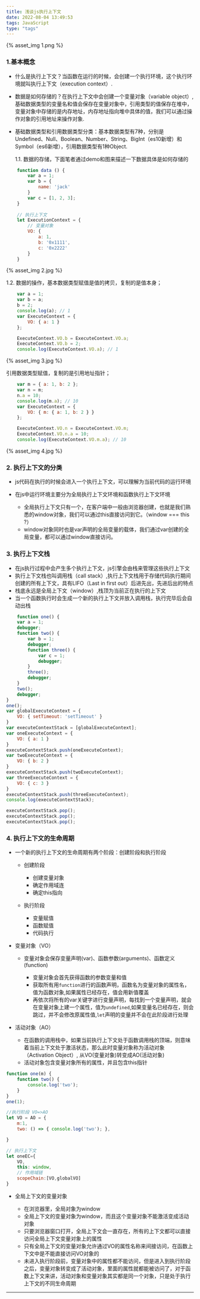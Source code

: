 ```yaml
---
title: 浅谈js执行上下文
date: 2022-08-04 13:49:53
tags: JavaScript
type: "tags"
---
```



<!-- ![image.png](https://img-blog.csdnimg.cn/img_convert/5d7c4001802443918289eb360d258ba8.png) -->
{% asset_img 1.png %}

### 1.基本概念
- 什么是执行上下文？当函数在运行的时候，会创建一个执行环境，这个执行环境就叫执行上下文（execution context）.
- 数据是如何存储的？在执行上下文中会创建一个变量对象（variable object）,基础数据类型的变量名和值会保存在变量对象中，引用类型的值保存在堆中，变量对象中存储的是内存地址，内存地址指向堆中具体的值，我们可以通过操作对象的引用地址来操作对象.
- 基础数据类型和引用数据类型分类：基本数据类型有7种，分别是Undefined、Null、Boolean、Number、String、BigInt（es10新增）和Symbol（es6新增），引用数据类型有1种Object.

    1.1. 数据的存储，下面笔者通过demo和图来描述一下数据具体是如何存储的
    

```js
    function data () {
        var a = 1;
        var b = {
            name: 'jack'
        }
        var c = [1, 2, 3];
    }
    
    // 执行上下文
    let ExecutionContext = {
        // 变量对象
        VO: {
            a: 1,
            b: '0x1111',
            c: '0x2222'
        }
    }
```


<!-- ![image.png](https://img-blog.csdnimg.cn/img_convert/a56c388caf08912d39cb9ff741d4d616.png) -->
{% asset_img 2.jpg %}


  1.2. 数据的操作，基本数据类型赋值是值的拷贝，复制的是值本身；
  
```js
    var a = 1;
    var b = a;
    b = 2;
    console.log(a); // 1
    var ExecuteContext = {
        VO: { a: 1 }
    };

    ExecuteContext.VO.b = ExecuteContext.VO.a;
    ExecuteContext.VO.b = 2;
    console.log(ExecuteContext.VO.a); // 1
```

<!-- ![image.png](https://img-blog.csdnimg.cn/img_convert/6c62bf85fd84246c2c2b1f09682be20e.png) -->
{% asset_img 3.jpg %}

引用数据类型赋值，复制的是引用地址指针；

```js
    var m = { a: 1, b: 2 };
    var n = m;
    n.a = 10;
    console.log(m.a); // 10
    var ExecuteContext = {
        VO: { m: { a: 1, b: 2 } }
    };

    ExecuteContext.VO.n = ExecuteContext.VO.m;
    ExecuteContext.VO.n.a = 10;
    console.log(ExecuteContext.VO.m.a); // 10
```

<!-- ![image.png](https://img-blog.csdnimg.cn/img_convert/d7e517438bddcdbe0836d53537f1a1f2.png) -->
{% asset_img 4.jpg %}

### 2. 执行上下文的分类
- js代码在执行的时候会进入一个执行上下文，可以理解为当前代码的运行环境
- 在js中运行环境主要分为全局执行上下文环境和函数执行上下文环境
    
    - 全局执行上下文只有一个，在客户端中一般由浏览器创建，也就是我们熟悉的window对象，我们可以通过this直接访问到它。（window === this ?）
    - window对象同时也是var声明的全局变量的载体，我们通过var创建的全局变量，都可以通过window直接访问。
   
### 3. 执行上下文栈
- 在js执行过程中会产生多个执行上下文，js引擎会由栈来管理这些执行上下文
- 执行上下文栈也叫调用栈（call stack）,执行上下文栈用于存储代码执行期间创建的所有上下文，具有LIFO（Last in first out）后进先出，先进后出的特点
- 栈底永远是全局上下文（window）,栈顶为当前正在执行的上下文
- 当一个函数执行时会生成一个新的执行上下文并放入调用栈，执行完毕后会自动出栈


```js
    function one() {
    var a = 1;
    debugger;
    function two() {
        var b = 1;
        debugger;
        function three() {
            var c = 1;
            debugger;
        }
        three();
        debugger;
    }
    two();
    debugger;
}
one();
var globalExecuteContext = {
    VO: { setTimeout: 'setTimeout' }
}
var executeContextStack = [globalExecuteContext];
var oneExecuteContext = {
    VO: { a: 1 }
}
executeContextStack.push(oneExecuteContext);
var twoExecuteContext = {
    VO: { b: 2 }
}
executeContextStack.push(twoExecuteContext);
var threeExecuteContext = {
    VO: { c: 3 }
}
executeContextStack.push(threeExecuteContext);
console.log(executeContextStack);

executeContextStack.pop();
executeContextStack.pop();
executeContextStack.pop();
```

### 4. 执行上下文的生命周期
- 一个新的执行上下文的生命周期有两个阶段：创建阶段和执行阶段

    - 创建阶段
     
         - 创建变量对象
         - 确定作用域连
         - 确定this指向
    - 执行阶段
    
        - 变量赋值
        - 函数赋值
        - 代码执行
- 变量对象（VO）

    - 变量对象会保存变量声明(var)、函数参数(arguments)、函数定义(function)
    
        - 变量对象会首先获得函数的参数变量和值
        - 获取所有用`function`进行的函数声明，函数名为变量对象的属性名，值为函数对象,如果属性已经存在，值会用新值覆盖
        - 再依次将所有的var关键字进行变量声明，每找到一个变量声明，就会在变量对象上建一个属性，值为`undefined`,如果变量名已经存在，则会跳过，并不会修改原属性值,`let`声明的变量并不会在此阶段进行处理
        
- 活动对象（AO）

    - 在函数的调用栈中，如果当前执行上下文处于函数调用栈的顶端，则意味着当前上下文处于激活状态，那么此时变量对象称为活动对象（Activation Object）, 从VO(变量对象)转变成AO(活动对象)
    - 活动对象包含变量对象所有的属性，并且包含this指针
    
    
```js
function one(m) {
    function two() {
        console.log('two');
    }
}
one(1);

//执行阶段 VO=>AO
let VO = AO = {
    m:1,
    two: () => { console.log('two'); },

}

// 执行上下文
let oneEC={
    VO,
    this: window,
    // 作用域链
    scopeChain:[VO,globalVO] 
}
```
 

- 全局上下文的变量对象

    - 在浏览器里，全局对象为window
    - 全局上下文的变量对象为window，而且这个变量对象不能激活变成活动对象
    - 只要浏览器窗口打开，全局上下文会一直存在，所有的上下文都可以直接访问全局上下文变量对象上的属性
    - 只有全局上下文的变量对象允许通过VO的属性名称来间接访问，在函数上下文中是不能直接访问VO对象的
    - 未进入执行阶段前，变量对象中的属性都不能访问，但是进入到执行阶段之后，变量对象转变成了活动对象，里面的属性就都能被访问了，对于函数上下文来讲，活动对象和变量对象其实都是同一个对象，只是处于执行上下文的不同生命周期
----